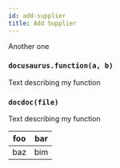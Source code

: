 ```yaml
---
id: add-supplier
title: Add Supplier
---
```


Another one

### `docusaurus.function(a, b)`

Text describing my function

### `docdoc(file)`

Text describing my function

| foo | bar |
| --- | --- |
| baz | bim |
